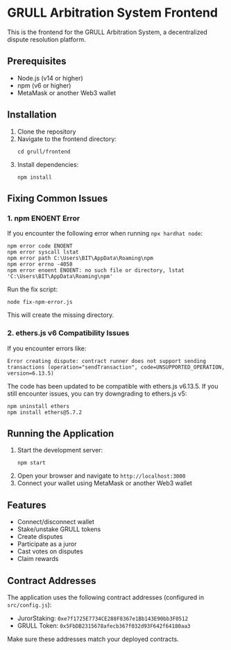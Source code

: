 # GRULL Arbitration System Frontend

This is the frontend for the GRULL Arbitration System, a decentralized dispute resolution platform.

## Prerequisites

- Node.js (v14 or higher)
- npm (v6 or higher)
- MetaMask or another Web3 wallet

## Installation

1. Clone the repository
2. Navigate to the frontend directory:
   ```
   cd grull/frontend
   ```
3. Install dependencies:
   ```
   npm install
   ```

## Fixing Common Issues

### 1. npm ENOENT Error

If you encounter the following error when running `npx hardhat node`:
```
npm error code ENOENT
npm error syscall lstat
npm error path C:\Users\BIT\AppData\Roaming\npm
npm error errno -4058
npm error enoent ENOENT: no such file or directory, lstat 'C:\Users\BIT\AppData\Roaming\npm'
```

Run the fix script:
```
node fix-npm-error.js
```

This will create the missing directory.

### 2. ethers.js v6 Compatibility Issues

If you encounter errors like:
```
Error creating dispute: contract runner does not support sending transactions (operation="sendTransaction", code=UNSUPPORTED_OPERATION, version=6.13.5)
```

The code has been updated to be compatible with ethers.js v6.13.5. If you still encounter issues, you can try downgrading to ethers.js v5:

```
npm uninstall ethers
npm install ethers@5.7.2
```

## Running the Application

1. Start the development server:
   ```
   npm start
   ```
2. Open your browser and navigate to `http://localhost:3000`
3. Connect your wallet using MetaMask or another Web3 wallet

## Features

- Connect/disconnect wallet
- Stake/unstake GRULL tokens
- Create disputes
- Participate as a juror
- Cast votes on disputes
- Claim rewards

## Contract Addresses

The application uses the following contract addresses (configured in `src/config.js`):

- JurorStaking: `0xe7f1725E7734CE288F8367e1Bb143E90bb3F0512`
- GRULL Token: `0x5FbDB2315678afecb367f032d93F642f64180aa3`

Make sure these addresses match your deployed contracts.
